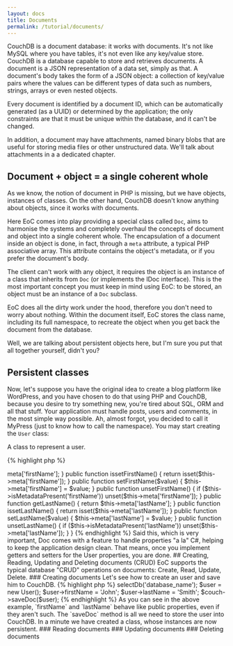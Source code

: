 ```yaml
---
layout: docs
title: Documents
permalink: /tutorial/documents/
---
```


CouchDB is a document database: it works with documents. It's not like MySQL where you have tables, it's not even like 
any key/value store. CouchDB is a database capable to store and retrieves documents. A document is a JSON representation 
of a data set, simply as that. A document's body takes the form of a JSON object: a collection of key/value pairs where 
the values can be different types of data such as numbers, strings, arrays or even nested objects.
 
Every document is identified by a document ID, which can be automatically generated (as a UUID) or determined by the 
application; the only constraints are that it must be unique within the database, and it can't be changed.
 
In addition, a document may have attachments, named binary blobs that are useful for storing media files or 
other unstructured data. We'll talk about attachments in a a dedicated chapter.

## Document + object = a single coherent whole

As we know, the notion of document in PHP is missing, but we have objects, instances of classes. On the other hand, 
CouchDB doesn't know anything about objects, since it works with documents.

Here EoC comes into play providing a special class called `Doc`, aims to harmonise the systems and completely overhaul 
the concepts of document and object into a single coherent whole.
The encapsulation of a document inside an object is done, in fact, through a `meta` attribute, a typical PHP 
associative array. This attribute contains the object's metadata, or if you prefer the document's body.
 
The client can't work with any object, it requires the object is an instance of a class that inherits from 
`Doc` (or implements the IDoc interface). This is the most important concept you must keep in 
mind using EoC: to be stored, an object must be an instance of a `Doc` subclass.

EoC does all the dirty work under the hood, therefore you don't need to worry about nothing. Within the 
document itself, EoC stores the class name, including its full namespace, to recreate the object when you get 
back the document from the database.

Well, we are talking about persistent objects here, but I'm sure you put that all together yourself, didn't you?

## Persistent classes

Now, let's suppose you have the original idea to create a blog platform like WordPress, and you have chosen to do that 
using PHP and CouchDB, because you desire to try something new, you're tired about SQL, ORM and all that stuff. 
Your application must handle posts, users and comments, in the most simple way possible. Ah, almost forgot, you decided 
to call it MyPress (just to know how to call the namespace). You may start creating the `User` class:

A class to represent a user.

{% highlight php %}
<?php

namespace MyPress;

class User {
}
{% endhighlight %}

There are two ways for adding persistence to the above class. The most simple one, that should be normally used, is to 
inherit every class from the superclass Doc. Sometimes you have to deal with the fact that PHP doesn't support multiple 
inheritance: this happens when a class, having already an ancestor, can't extend Doc. To handle a situation like this,
EoC provides a trait, called TDoc, which implements every single method of the IDoc interface. That's all you need.

### Inheriting from Doc

This is the most simple case, just extends Doc class.

{% highlight php %}
<?php

namespace MyPress;

use EoC\Doc\Doc;

class User extends Doc {
}
{% endhighlight %}

### Implementing the IDoc interface using the TDoc trait

Since `User` inherits from `Person`, and PHP doesn't support multiple inheritance, let's implements IDoc interface, using 
TDoc trait.

{% highlight php %}
<?php

namespace MyPress;

use EoC\Doc\TDoc;

class User extends Person implements IDoc {
  use TDoc;
}
{% endhighlight %}

## Document's properties

Our class still doesn't have any property. At least, an user will have a first name and a last name, so let's add 
getters and setters for these properties. It's important to note here, we don't use any protected members, on the 
contrary methods relay on the `meta` array. Elephant on Couch just care about this array. Every single key/value inside 
the array will be stored, while the other private or protected members are not taken into account, never.

{% highlight php %}
<?php

namespace MyPress;

use EoC\Doc\Doc;

class User extends Doc {

  public function getFirstName() {
    return $this->meta['firstName'];
  }

  public function issetFirstName() {
    return isset($this->meta['firstName']);
  }

  public function setFirstName($value) {
    $this->meta['firstName'] = $value;
  }

  public function unsetFirstName() {
    if ($this->isMetadataPresent('firstName'))
      unset($this->meta['firstName']);
  }

  public function getLastName() {
    return $this->meta['lastName'];
  }

  public function issetLastName() {
    return isset($this->meta['lastName']);
  }

  public function setLastName($value) {
    $this->meta['lastName'] = $value;
  }

  public function unsetLastName() {
    if ($this->isMetadataPresent('lastName'))
      unset($this->meta['lastName']);
  }

}
{% endhighlight %}

Said this, which is very important, Doc comes with a feature to handle properties "a la" C#, helping to keep the 
application design clean. That means, once you implement getters and setters for the User properties, you are done. 

## Creating, Reading, Updating and Deleting documents (CRUD)

EoC supports the typical database "CRUD" operations on documents: Create, Read, Update, Delete.

### Creating documents

Let's see how to create an user and save him to CouchDB.

{% highlight php %}
<?php

namespace MyPress;

use EoC\Couch;
use EoC\Adapter;

$couch = new Couch(new Adapter\CurlAdapter('127.0.0.1:5984', 'username','password'));
$couch->selectDb('database_name');

$user = new User();
$user->firstName = 'John';
$user->lastName = 'Smith';

$couch->saveDoc($user);
{% endhighlight %}

As you can see in the above example, `firstName` and `lastName` behave like public properties, even if they aren't such. 
The `saveDoc` method is all we need to store the user into CouchDB.

In a minute we have created a class, whose instances are now persistent.

### Reading documents

### Updating documents

### Deleting documents